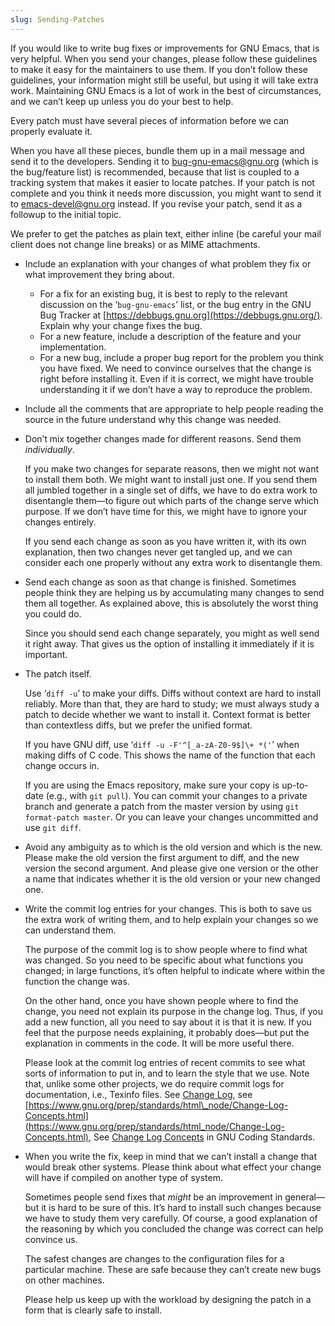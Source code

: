 ```yaml
---
slug: Sending-Patches
---
```


If you would like to write bug fixes or improvements for GNU Emacs, that is very helpful. When you send your changes, please follow these guidelines to make it easy for the maintainers to use them. If you don’t follow these guidelines, your information might still be useful, but using it will take extra work. Maintaining GNU Emacs is a lot of work in the best of circumstances, and we can’t keep up unless you do your best to help.

Every patch must have several pieces of information before we can properly evaluate it.

When you have all these pieces, bundle them up in a mail message and send it to the developers. Sending it to [bug-gnu-emacs@gnu.org](mailto:bug-gnu-emacs@gnu.org) (which is the bug/feature list) is recommended, because that list is coupled to a tracking system that makes it easier to locate patches. If your patch is not complete and you think it needs more discussion, you might want to send it to [emacs-devel@gnu.org](mailto:emacs-devel@gnu.org) instead. If you revise your patch, send it as a followup to the initial topic.

We prefer to get the patches as plain text, either inline (be careful your mail client does not change line breaks) or as MIME attachments.

*   Include an explanation with your changes of what problem they fix or what improvement they bring about.

    *   For a fix for an existing bug, it is best to reply to the relevant discussion on the ‘`bug-gnu-emacs`’ list, or the bug entry in the GNU Bug Tracker at [https://debbugs.gnu.org](https://debbugs.gnu.org/). Explain why your change fixes the bug.
    *   For a new feature, include a description of the feature and your implementation.
    *   For a new bug, include a proper bug report for the problem you think you have fixed. We need to convince ourselves that the change is right before installing it. Even if it is correct, we might have trouble understanding it if we don’t have a way to reproduce the problem.

*   Include all the comments that are appropriate to help people reading the source in the future understand why this change was needed.

*   Don’t mix together changes made for different reasons. Send them *individually*.

    If you make two changes for separate reasons, then we might not want to install them both. We might want to install just one. If you send them all jumbled together in a single set of diffs, we have to do extra work to disentangle them—to figure out which parts of the change serve which purpose. If we don’t have time for this, we might have to ignore your changes entirely.

    If you send each change as soon as you have written it, with its own explanation, then two changes never get tangled up, and we can consider each one properly without any extra work to disentangle them.

*   Send each change as soon as that change is finished. Sometimes people think they are helping us by accumulating many changes to send them all together. As explained above, this is absolutely the worst thing you could do.

    Since you should send each change separately, you might as well send it right away. That gives us the option of installing it immediately if it is important.

*   The patch itself.

    Use ‘`diff -u`’ to make your diffs. Diffs without context are hard to install reliably. More than that, they are hard to study; we must always study a patch to decide whether we want to install it. Context format is better than contextless diffs, but we prefer the unified format.

    If you have GNU diff, use ‘`diff -u -F'^[_a-zA-Z0-9$]\+ *('`’ when making diffs of C code. This shows the name of the function that each change occurs in.

    If you are using the Emacs repository, make sure your copy is up-to-date (e.g., with `git pull`). You can commit your changes to a private branch and generate a patch from the master version by using `git format-patch master`. Or you can leave your changes uncommitted and use `git diff`.

*   Avoid any ambiguity as to which is the old version and which is the new. Please make the old version the first argument to diff, and the new version the second argument. And please give one version or the other a name that indicates whether it is the old version or your new changed one.

*   Write the commit log entries for your changes. This is both to save us the extra work of writing them, and to help explain your changes so we can understand them.

    The purpose of the commit log is to show people where to find what was changed. So you need to be specific about what functions you changed; in large functions, it’s often helpful to indicate where within the function the change was.

    On the other hand, once you have shown people where to find the change, you need not explain its purpose in the change log. Thus, if you add a new function, all you need to say about it is that it is new. If you feel that the purpose needs explaining, it probably does—but put the explanation in comments in the code. It will be more useful there.

    Please look at the commit log entries of recent commits to see what sorts of information to put in, and to learn the style that we use. Note that, unlike some other projects, we do require commit logs for documentation, i.e., Texinfo files. See [Change Log](Change-Log), see [https://www.gnu.org/prep/standards/html\_node/Change-Log-Concepts.html](https://www.gnu.org/prep/standards/html_node/Change-Log-Concepts.html), See [Change Log Concepts](https://www.gnu.org/prep/standards/standards.html#Change-Log-Concepts) in GNU Coding Standards.

*   When you write the fix, keep in mind that we can’t install a change that would break other systems. Please think about what effect your change will have if compiled on another type of system.

    Sometimes people send fixes that *might* be an improvement in general—but it is hard to be sure of this. It’s hard to install such changes because we have to study them very carefully. Of course, a good explanation of the reasoning by which you concluded the change was correct can help convince us.

    The safest changes are changes to the configuration files for a particular machine. These are safe because they can’t create new bugs on other machines.

    Please help us keep up with the workload by designing the patch in a form that is clearly safe to install.
